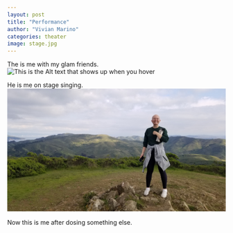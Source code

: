 ```yaml
---
layout: post
title: "Performance"
author: "Vivian Marino"
categories: theater
image: stage.jpg
---
```


The is me with my glam friends.
![This is the Alt text that shows up when you hover](./assets/img/Jan/sanfrancisco.jpg)

He is me on stage singing. 
![This is the Alt text that shows up when you hover](./assets/img/Jan/marin.jpg)

Now this is me after dosing something else.
